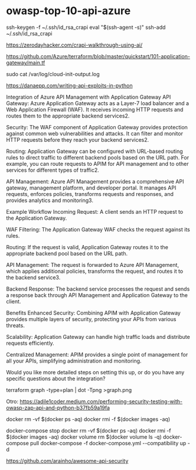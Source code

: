 # owasp-top-10-api-azure

ssh-keygen -f  ~/.ssh/id_rsa_crapi
eval "$(ssh-agent -s)"
ssh-add ~/.ssh/id_rsa_crapi

https://zerodayhacker.com/crapi-walkthrough-using-ai/

https://github.com/Azure/terraform/blob/master/quickstart/101-application-gateway/main.tf


sudo cat /var/log/cloud-init-output.log

https://danaepp.com/writing-api-exploits-in-python


Integration of Azure API Management with Application Gateway
API Gateway: Azure Application Gateway acts as a Layer-7 load balancer and a Web Application Firewall (WAF). It receives incoming HTTP requests and routes them to the appropriate backend services2.

Security: The WAF component of Application Gateway provides protection against common web vulnerabilities and attacks. It can filter and monitor HTTP requests before they reach your backend services2.

Routing: Application Gateway can be configured with URL-based routing rules to direct traffic to different backend pools based on the URL path. For example, you can route requests to APIM for API management and to other services for different types of traffic2.

API Management: Azure API Management provides a comprehensive API gateway, management platform, and developer portal. It manages API requests, enforces policies, transforms requests and responses, and provides analytics and monitoring3.

Example Workflow
Incoming Request: A client sends an HTTP request to the Application Gateway.

WAF Filtering: The Application Gateway WAF checks the request against its rules.

Routing: If the request is valid, Application Gateway routes it to the appropriate backend pool based on the URL path.

API Management: The request is forwarded to Azure API Management, which applies additional policies, transforms the request, and routes it to the backend service3.

Backend Response: The backend service processes the request and sends a response back through API Management and Application Gateway to the client.

Benefits
Enhanced Security: Combining APIM with Application Gateway provides multiple layers of security, protecting your APIs from various threats.

Scalability: Application Gateway can handle high traffic loads and distribute requests efficiently.

Centralized Management: APIM provides a single point of management for all your APIs, simplifying administration and monitoring.

Would you like more detailed steps on setting this up, or do you have any specific questions about the integration?

terraform graph -type=plan | dot -Tpng >graph.png

Otro: https://adile1coder.medium.com/performing-security-testing-with-owasp-zap-api-and-python-b37fb59a19fa

docker rm -vf $(docker ps -aq)
docker rmi -f $(docker images -aq)



docker-compose stop
docker rm -vf $(docker ps -aq)
docker rmi -f $(docker images -aq)
docker volume rm $(docker volume ls -q)
docker-compose pull
docker-compose -f docker-compose.yml --compatibility up -d

https://github.com/arainho/awesome-api-security